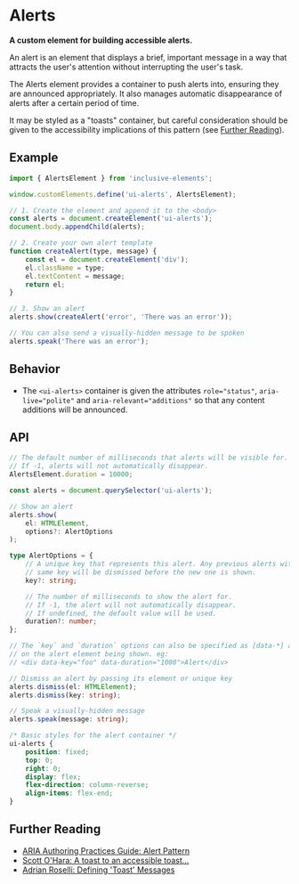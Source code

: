 # Alerts

**A custom element for building accessible alerts.**

An alert is an element that displays a brief, important message in a way that attracts the user's attention without interrupting the user's task.

The Alerts element provides a container to push alerts into, ensuring they are announced appropriately. It also manages automatic disappearance of alerts after a certain period of time.

It may be styled as a "toasts" container, but careful consideration should be given to the accessibility implications of this pattern (see [Further Reading](#further-reading)).

## Example

```js
import { AlertsElement } from 'inclusive-elements';

window.customElements.define('ui-alerts', AlertsElement);

// 1. Create the element and append it to the <body>
const alerts = document.createElement('ui-alerts');
document.body.appendChild(alerts);

// 2. Create your own alert template
function createAlert(type, message) {
    const el = document.createElement('div');
    el.className = type;
    el.textContent = message;
    return el;
}

// 3. Show an alert
alerts.show(createAlert('error', 'There was an error'));

// You can also send a visually-hidden message to be spoken
alerts.speak('There was an error');
```

## Behavior

-   The `<ui-alerts>` container is given the attributes `role="status"`, `aria-live="polite"` and `aria-relevant="additions"` so that any content additions will be announced.

## API

```ts
// The default number of milliseconds that alerts will be visible for.
// If -1, alerts will not automatically disappear.
AlertsElement.duration = 10000;

const alerts = document.querySelector('ui-alerts');

// Show an alert
alerts.show(
    el: HTMLElement,
    options?: AlertOptions
);

type AlertOptions = {
    // A unique key that represents this alert. Any previous alerts with the
    // same key will be dismissed before the new one is shown.
    key?: string;

    // The number of milliseconds to show the alert for.
    // If -1, the alert will not automatically disappear.
    // If undefined, the default value will be used.
    duration?: number;
};

// The `key` and `duration` options can also be specified as [data-*] attributes
// on the alert element being shown. eg:
// <div data-key="foo" data-duration="1000">Alert</div>

// Dismiss an alert by passing its element or unique key
alerts.dismiss(el: HTMLElement);
alerts.dismiss(key: string);

// Speak a visually-hidden message
alerts.speak(message: string);
```

```css
/* Basic styles for the alert container */
ui-alerts {
    position: fixed;
    top: 0;
    right: 0;
    display: flex;
    flex-direction: column-reverse;
    align-items: flex-end;
}
```

## Further Reading

-   [ARIA Authoring Practices Guide: Alert Pattern](https://www.w3.org/WAI/ARIA/apg/patterns/alert/)
-   [Scott O'Hara: A toast to an accessible toast...](https://www.scottohara.me/blog/2019/07/08/a-toast-to-a11y-toasts.html)
-   [Adrian Roselli: Defining 'Toast' Messages](https://adrianroselli.com/2020/01/defining-toast-messages.html)
